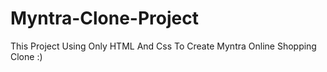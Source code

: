 # Myntra-Clone-Project

This Project Using Only HTML And Css To Create Myntra Online Shopping Clone :)
